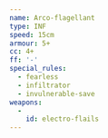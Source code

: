 ```yaml
---
name: Arco-flagellant
type: INF
speed: 15cm
armour: 5+
cc: 4+
ff: '-'
special_rules:
  - fearless
  - infiltrator
  - invulnerable-save
weapons:
  -
    id: electro-flails
---
```

